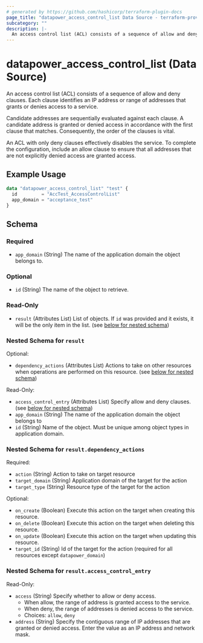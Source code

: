 ```yaml
---
# generated by https://github.com/hashicorp/terraform-plugin-docs
page_title: "datapower_access_control_list Data Source - terraform-provider-datapower"
subcategory: ""
description: |-
  An access control list (ACL) consists of a sequence of allow and deny clauses. Each clause identifies an IP address or range of addresses that grants or denies access to a service. Candidate addresses are sequentially evaluated against each clause. A candidate address is granted or denied access in accordance with the first clause that matches. Consequently, the order of the clauses is vital.An ACL with only deny clauses effectively disables the service. To complete the configuration, include an allow clause to ensure that all addresses that are not explicitly denied access are granted access.
---
```


# datapower_access_control_list (Data Source)

An access control list (ACL) consists of a sequence of allow and deny clauses. Each clause identifies an IP address or range of addresses that grants or denies access to a service. <p>Candidate addresses are sequentially evaluated against each clause. A candidate address is granted or denied access in accordance with the first clause that matches. Consequently, the order of the clauses is vital.</p><p>An ACL with only deny clauses effectively disables the service. To complete the configuration, include an allow clause to ensure that all addresses that are not explicitly denied access are granted access.</p>

## Example Usage

```terraform
data "datapower_access_control_list" "test" {
  id         = "AccTest_AccessControlList"
  app_domain = "acceptance_test"
}
```

<!-- schema generated by tfplugindocs -->
## Schema

### Required

- `app_domain` (String) The name of the application domain the object belongs to.

### Optional

- `id` (String) The name of the object to retrieve.

### Read-Only

- `result` (Attributes List) List of objects. If `id` was provided and it exists, it will be the only item in the list. (see [below for nested schema](#nestedatt--result))

<a id="nestedatt--result"></a>
### Nested Schema for `result`

Optional:

- `dependency_actions` (Attributes List) Actions to take on other resources when operations are performed on this resource. (see [below for nested schema](#nestedatt--result--dependency_actions))

Read-Only:

- `access_control_entry` (Attributes List) Specify allow and deny clauses. (see [below for nested schema](#nestedatt--result--access_control_entry))
- `app_domain` (String) The name of the application domain the object belongs to
- `id` (String) Name of the object. Must be unique among object types in application domain.

<a id="nestedatt--result--dependency_actions"></a>
### Nested Schema for `result.dependency_actions`

Required:

- `action` (String) Action to take on target resource
- `target_domain` (String) Application domain of the target for the action
- `target_type` (String) Resource type of the target for the action

Optional:

- `on_create` (Boolean) Execute this action on the target when creating this resource.
- `on_delete` (Boolean) Execute this action on the target when deleting this resource.
- `on_update` (Boolean) Execute this action on the target when updating this resource.
- `target_id` (String) Id of the target for the action (required for all resources except `datapower_domain`)


<a id="nestedatt--result--access_control_entry"></a>
### Nested Schema for `result.access_control_entry`

Read-Only:

- `access` (String) Specify whether to allow or deny access. <ul><li>When allow, the range of address is granted access to the service.</li><li>When deny, the range of addresses is denied access to the service.</li></ul>
  - Choices: `allow`, `deny`
- `address` (String) Specify the contiguous range of IP addresses that are granted or denied access. Enter the value as an IP address and network mask.
